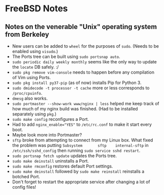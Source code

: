 # FreeBSD Notes
## Notes on the venerable "Unix" operating system from Berkeley

* New users can be added to `wheel` for the purposes of `sudo`. (Needs to be enabled using `visudo`.)
* The Ports tree can be built using `sudo portsnap auto`.
* `sudo periodic daily weekly monthly` seems like the only way to update the `locate` DB safely. :/
* `sudo pkg remove vim-console` needs to happen before any compilation of Vim using Ports.
* `sudo pkg install py37-pip` (as of now) installs Pip for Python 3.
* `sudo dmidecode -t processor -t cache` more or less corresponds to `/proc/cpuinfo`.
* `dmesg` also works.
* `sudo portmaster --show-work www/nginx | less` helped me keep track of how much of my nginx build was finished. (Had to be installed separately using `pkg`.)
* `sudo make config` reconfigures a Port.
* Had to add `nginx_enable="YES"` to `/etc/rc.conf` to make it start every boot.
* Maybe look more into Portmaster?
* `sftp` broke from attempting to connect from my Linux box. What fixed the problem was putting `Subsystem       sftp    internal-sftp` in `/etc/ssh/sshd_config` then running `sudo service sshd restart`.
* `sudo portsnap fetch update` updates the Ports tree.
* `sudo make deinstall` uninstalls a Port.
* `sudo make rmconfig` restores default Port settings.
* `sudo make deinstall` followed by `sudo make reinstall` reinstalls a botched Port.
* Don't forget to restart the appropriate service after changing a lot of config files!
